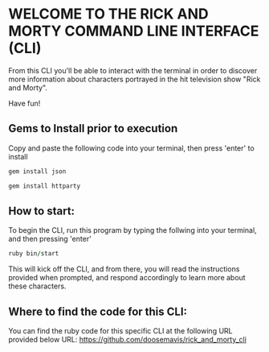 # WELCOME TO THE RICK AND MORTY COMMAND LINE INTERFACE (CLI) 

From this CLI you'll be able to interact with the terminal in order to discover more information about characters portrayed in the hit television show "Rick and Morty".

Have fun!

## Gems to Install prior to execution 
Copy and paste the following code into your terminal, then press 'enter' to install
```ruby
gem install json

gem install httparty
```

## How to start:

To begin the CLI, run this program by typing the follwing into your terminal, and then pressing 'enter'

```ruby
ruby bin/start
```

This will kick off the CLI, and from there, you will read the instructions provided when prompted, and respond accordingly to learn more about these characters.


## Where to find the code for this CLI: 

You can find the ruby code for this specific CLI at the following URL provided below 
URL: https://github.com/doosemavis/rick_and_morty_cli